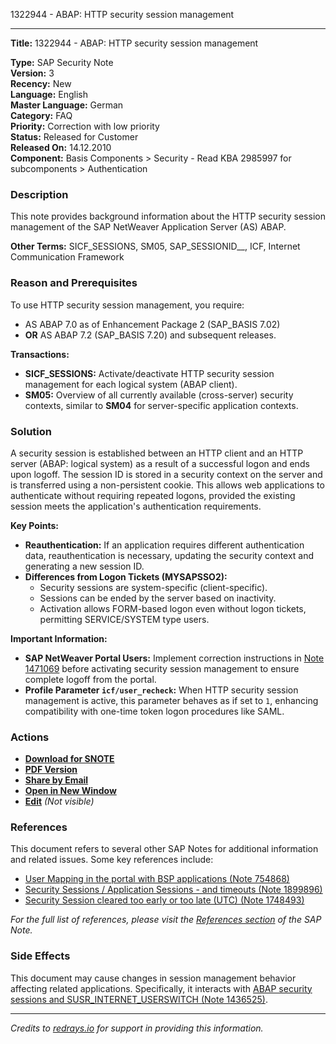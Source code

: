 1322944 - ABAP: HTTP security session management

---

**Title:** 1322944 - ABAP: HTTP security session management

**Type:** SAP Security Note  
**Version:** 3  
**Recency:** New  
**Language:** English  
**Master Language:** German  
**Category:** FAQ  
**Priority:** Correction with low priority  
**Status:** Released for Customer  
**Released On:** 14.12.2010  
**Component:** Basis Components > Security - Read KBA 2985997 for subcomponents > Authentication

### Description

This note provides background information about the HTTP security session management of the SAP NetWeaver Application Server (AS) ABAP.

**Other Terms:** SICF_SESSIONS, SM05, SAP_SESSIONID_<system id>_<client>, ICF, Internet Communication Framework

### Reason and Prerequisites

To use HTTP security session management, you require:
- AS ABAP 7.0 as of Enhancement Package 2 (SAP_BASIS 7.02)
- **OR** AS ABAP 7.2 (SAP_BASIS 7.20) and subsequent releases.

**Transactions:**
- **SICF_SESSIONS:** Activate/deactivate HTTP security session management for each logical system (ABAP client).
- **SM05:** Overview of all currently available (cross-server) security contexts, similar to **SM04** for server-specific application contexts.

### Solution

A security session is established between an HTTP client and an HTTP server (ABAP: logical system) as a result of a successful logon and ends upon logoff. The session ID is stored in a security context on the server and is transferred using a non-persistent cookie. This allows web applications to authenticate without requiring repeated logons, provided the existing session meets the application's authentication requirements.

**Key Points:**
- **Reauthentication:** If an application requires different authentication data, reauthentication is necessary, updating the security context and generating a new session ID.
- **Differences from Logon Tickets (MYSAPSSO2):**
  - Security sessions are system-specific (client-specific).
  - Sessions can be ended by the server based on inactivity.
  - Activation allows FORM-based logon even without logon tickets, permitting SERVICE/SYSTEM type users.

**Important Information:**
- **SAP NetWeaver Portal Users:** Implement correction instructions in [Note 1471069](https://me.sap.com/notes/1471069) before activating security session management to ensure complete logoff from the portal.
- **Profile Parameter `icf/user_recheck`:** When HTTP security session management is active, this parameter behaves as if set to `1`, enhancing compatibility with one-time token logon procedures like SAML.

### Actions

- **[Download for SNOTE](https://notesdownloads.sap.com/note/0040000016763252017)**
- **[PDF Version](https://userapps.support.sap.com/sap/support/sfm/notes/0001322944?language=en-US&token=2B38B9CA3212A853E23B42E5ECC276A6)**
- **[Share by Email](https://me.sap.com/share/0001322944)**
- **[Open in New Window](https://me.sap.com/notes/0001322944)**
- **[Edit](https://me.sap.com/sap/support/notes/edit/0001322944)** *(Not visible)*

### References

This document refers to several other SAP Notes for additional information and related issues. Some key references include:

- [User Mapping in the portal with BSP applications (Note 754868)](https://me.sap.com/notes/754868)
- [Security Sessions / Application Sessions - and timeouts (Note 1899896)](https://me.sap.com/notes/1899896)
- [Security Session cleared too early or too late (UTC) (Note 1748493)](https://me.sap.com/notes/1748493)

_For the full list of references, please visit the [References section](https://me.sap.com/notes/1322944#references) of the SAP Note._

### Side Effects

This document may cause changes in session management behavior affecting related applications. Specifically, it interacts with [ABAP security sessions and SUSR_INTERNET_USERSWITCH (Note 1436525)](https://me.sap.com/notes/1436525).

---

*Credits to [redrays.io](https://redrays.io) for support in providing this information.*
